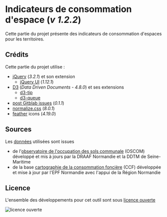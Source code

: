 # Indicateurs de consommation d'espace (*v 1.2.2*)

Cette partie du projet présente des indicateurs de consommation d'espaces pour les territoires.

## Crédits
Cette partie du projet utilise :
* [jQuery][jquery] (*3.2.1*) et son extension
   * [jQuery UI][jquery_ui] (*1.12.1*)
* [D3][d3js] (*Data Driven Documents - 4.8.0*) et ses extensions
   * [d3-tip][d3-tip]
   * [d3-queue][d3-queue]
* [post Gitblab issues][pgi] (*0.1.1*)
* [normalize.css][normalize_css] (*8.0.1*)
* [feather][feather] icons (*4.19.0*)

## Sources
Les [données](./data) utilisées sont issues
* de l'[observatoire de l'occupation des sols communale][OSCOM] (OSCOM) développé et mis à jours par la DRAAF Normandie et la DDTM de Seine-Maritime
* de la base [cartographie de la consommation foncière][CCF] (CCF) développée et mise à jour par l'EPF Normandie avec l'appui de la Région Normandie

## Licence
L'ensemble des développements pour cet outil sont sous [licence ouverte](https://www.etalab.gouv.fr/licence-ouverte-open-licence)

![licence ouverte](https://www.etalab.gouv.fr/wp-content/uploads/2014/05/Logo_Licence_Ouverte_bleu_blanc_rouge.png "licence ouverte")

[jquery]:http://jquery.com
[jquery_ui]:http://jqueryui.com
[d3js]:https://d3js.org
[d3-tip]:https://d3js.org/d3-tip
[d3-queue]:https://d3js.org/d3-queue
[normalize_css]:http://necolas.github.io/normalize.css
[feather]:https://feathericons.com/
[pgi]:http://sycom.gitlab.io/post-Gitlab-issues/

[OSCOM]:http://carto.geo-ide.application.developpement-durable.gouv.fr/481/DRAAF_OSCOM_R28.map
[CCF]:http://www.epf-normandie.fr/Actualites/A-la-Une/Donnees-sur-la-consommation-fonciere-en-Normandie
